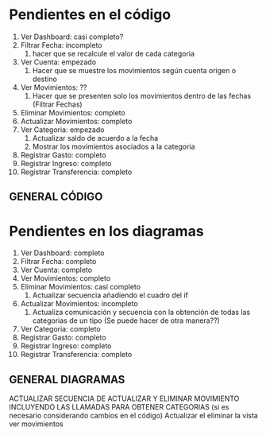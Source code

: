 # Pendientes en el código

1. Ver Dashboard: casi completo?
2. Filtrar Fecha: incompleto
   1. hacer que se recalcule el valor de cada categoria
3. Ver Cuenta: empezado
   1. Hacer que se muestre los movimientos según cuenta origen o destino
4. Ver Movimientos: ??
   1. Hacer que se presenten solo los movimientos dentro de las fechas (Filtrar Fechas)
5. Eliminar Movimientos: completo
6. Actualizar Movimientos: completo
7. Ver Categoria: empezado
   1. Actualizar saldo de acuerdo a la fecha
   2. Mostrar los movimientos asociados a la categoria
8. Registrar Gasto:  completo
9.  Registrar Ingreso:  completo
10. Registrar Transferencia:  completo

## GENERAL CÓDIGO




# Pendientes en los diagramas

1. Ver Dashboard: completo
2. Filtrar Fecha: completo
3. Ver Cuenta: completo
4. Ver Movimientos: completo
5. Eliminar Movimientos: casi completo
   1. Actualizar secuencia añadiendo el cuadro del if
6. Actualizar Movimientos: incompleto
   1. Actualiza comunicación y secuencia con la obtención de todas las categorias de un tipo (Se puede hacer de otra manera??)
7. Ver Categoria: completo
8. Registrar Gasto: completo
9.  Registrar Ingreso: completo
10. Registrar Transferencia: completo


## GENERAL DIAGRAMAS
ACTUALIZAR SECUENCIA DE ACTUALIZAR Y ELIMINAR MOVIMIENTO INCLUYENDO LAS LLAMADAS PARA OBTENER CATEGORIAS (si es necesario considerando cambios en el código)
Actualizar el eliminar la vista ver movimientos